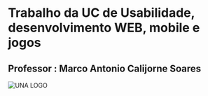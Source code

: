 <h1>Trabalho da UC de Usabilidade, desenvolvimento WEB, mobile e jogos</h1>
<h2>Professor : Marco Antonio Calijorne Soares</h2>
<img src="img/UNA_colorida.png" alt="UNA LOGO">